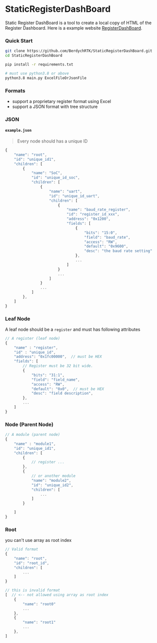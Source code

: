 # StaticRegisterDashBoard
Static Register DashBoard is a tool to create a local copy of HTML of the Register Dashboard. Here is a example website [RegisterDashBoard](https://berdychrtk.github.io/RegisterDashboard/).

### Quick Start
```bash
git clone https://github.com/BerdychRTK/StaticRegisterDashBoard.git
cd StaticRegisterDashBoard

pip install -r requirements.txt

# must use python3.8 or above
python3.8 main.py ExcelFileOrJsonFile
```

### Formats
- support a proprietary register format using Excel
- support a JSON format with tree structure

### JSON

#### `example.json`
> Every node should has a unique ID
```javascript
{
    "name": "root",
    "id": "unique_id1",
    "children": [
        {
            "name": "SoC",
            "id": "unique_id_soc",
            "children": [
                {
                    "name": "uart",
                    "id": "unique_id_uart",
                    "children": [
                        {
                            "name": "baud_rate_register",
                            "id": "register_id_xxx",
                            "address": "0x1200",
                            "fields": [
                                {
                                    "bits": "15:0",
                                    "field": "baud_rate",
                                    "access": "RW",
                                    "default": "0x9600",
                                    "desc": "the baud rate setting"
                                },
                                ...
                            ]
                        }
                        ...
                    ]
                }
                ...
            ]
        },
    ]
}
```
### Leaf Node
A leaf node should be a `register` and must has following attributes
```javascript
// A register (leaf node)
{
    "name" : "register",
    "id" : "unique_id",
    "address": "0x1fc00000",  // must be HEX
    "fields": [
        // Register must be 32 bit wide.
        {
            "bits": "31:1",
            "field": "field_name",
            "access": "RW",
            "default": "0x0",  // must be HEX
            "desc": "field description",
        },
        ...
    ]
}
```

### Node (Parent Node)
```javascript
// A module (parent node)
{
    "name" : "module1",
    "id": "unique_id1",
    "children": [
        {
            // register ...
        },
        {
            // or another module
            "name": "module2",
            "id": "unique_id2",
            "children": [
                ...
            ]
        }

    ]
}
```

### Root
you can't use array as root index
```javascript
// Valid format
{
    "name": "root",
    "id": "root_id",
    "children": [
        ...
    ]
}

// this is invalid format
[  // <-- not allowed using array as root index
    {
        "name": "root0"
        ...
    },
    {
        "name": "root1"
        ...
    },
]
```
